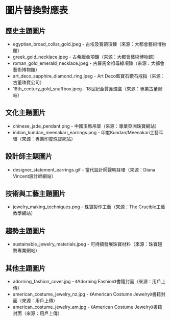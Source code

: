 # 圖片替換對應表

## 歷史主題圖片
- egyptian_broad_collar_gold.jpeg - 古埃及寬領項鍊（來源：大都會藝術博物館）
- greek_gold_necklace.jpeg - 古希臘金項鍊（來源：大都會藝術博物館）
- roman_gold_emerald_necklace.jpeg - 古羅馬金祖母綠項鍊（來源：大都會藝術博物館）
- art_deco_sapphire_diamond_ring.jpeg - Art Deco藍寶石鑽石戒指（來源：古董珠寶公司）
- 18th_century_gold_snuffbox.jpeg - 18世紀金質鼻煙盒（來源：專業古董網站）

## 文化主題圖片
- chinese_jade_pendant.png - 中國玉飾吊墜（來源：專業亞洲珠寶網站）
- indian_kundan_meenakari_earrings.png - 印度Kundan/Meenakari工藝耳環（來源：專業印度珠寶網站）

## 設計師主題圖片
- designer_statement_earrings.gif - 當代設計師聲明耳環（來源：Diana Vincent設計師網站）

## 技術與工藝主題圖片
- jewelry_making_techniques.png - 珠寶製作工藝（來源：The Crucible工藝教學網站）

## 趨勢主題圖片
- sustainable_jewelry_materials.jpeg - 可持續發展珠寶材料（來源：珠寶趨勢專業網站）

## 其他主題圖片
- adorning_fashion_cover.jpg - 《Adorning Fashion》書籍封面（來源：用戶上傳）
- american_costume_jewelry_nz.jpg - 《American Costume Jewelry》書籍封面（來源：用戶上傳）
- american_costume_jewelry_am.jpg - 《American Costume Jewelry》書籍封面（來源：用戶上傳）
